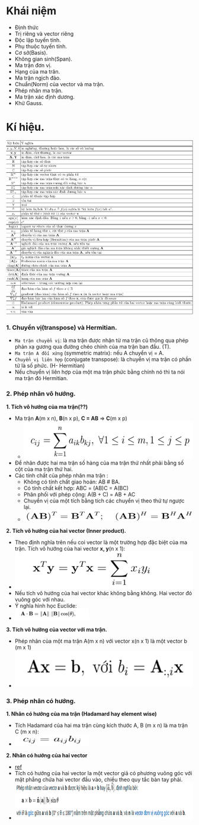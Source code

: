 # Khái niệm
+ Định thức
+ Trị riêng và vector riêng
+ Độc lập tuyến tính.
+ Phụ thuộc tuyến tính.
+ Cơ sở(Basis).
+ Không gian sinh(Span).
+ Ma trận đơn vị.
+ Hạng của ma trân.
+ Ma trận ngịch đảo.
+ Chuẩn(Norm) của vector và ma trận.
+ Phép nhân ma trận.
+ Ma trận xác định dương.
+ Khử Gauss.

# Kí hiệu.
![](image/Bang%20ki%20hieu.png)

### 1. Chuyển vị(transpose) và Hermitian.
+ `Ma trận chuyển vị`: là ma trận được nhận từ ma trận cũ thông qua phép phản xạ gương qua đường chéo chính 
của ma trận ban đầu. (T).
+ `Ma trận A đối xứng` (symmetric matrix): nếu A chuyển vị = A.
+ `Chuyển vị liên hợp` (conjugate transpose): là chuyển vị ma trận có phần tử là số phức. (H- Hermitian)
+ Nếu chuyển vị liên hợp của một ma trận phức bằng chính nó thì ta nói ma trận đó Hermitian.

### 2. Phép nhân vô hướng.
**1. Tích vô hướng của ma trận(??)**
+ Ma trận **A**(m x n), **B**(n x p), **C = AB** => **C**(m x p)
  + <img src="image/Nhan%20hai%20ma%20tran.png" alt="drawing" width="500" height="100"/>
+ Để nhân được hai ma trận số hàng của ma trận thứ nhất phải bằng số cột của ma trận thứ hai.
+ Các tính chất của phép nhân ma trận :
  + Không có tính chất giao hoán: AB # BA.
  + Có tính chất kết hợp: ABC = (AB)C = A(BC)
  + Phân phối với phép cộng: A(B + C) = AB + AC
  + Chuyển vị của một tích bằng tích các chuyển vị theo thứ tự ngược lại.
  + <img src="image/Tich_chuyen_vi.png" alt="drawing" width="500" height="30"/>
**2. Tích vô hướng của hai vector (Inner product).**
+ Theo định nghĩa trên nếu coi vector là một trường hợp đặc biệt của ma trận. Tích vô hướng của hai vector **x, y**(n x 1):
+ <img src="image/Tich_vo_huong_vector.png" alt="drawing" width="500" height="100"/>
+ Nếu tích vô hướng của hai vector khác không bằng không. Hai vector đó vuông góc với nhau.
+ Ý nghĩa hình học Euclide:
+ <img src="image/hinh_hoc_tich_vo_huong.png" alt="drawing" width="200" height="30"/>

**3. Tích vô hưởng của vector với ma trận.**
+ Phép nhân của một ma trận A(m x n) với vector x(n x 1) là một vector b (m x 1) 
+ <img src="image/Nhan_vo_huong_ma_tran_vector.png" alt="drawing" width="500" height="100"/>
### 3. Phép nhân có hướng.
**1. Nhân có hướng của ma trận (Hadamard hay element wise)**
+ Tích Hadamard của hai ma trận cùng kích thước A, B (m x n) là ma trận C (m x n):
+ <img src="image/Hadamard.png" alt="drawing" width="200" height="30"/>

**2. Nhân có hướng của hai vector** 
+ [ref](https://apecceosummit2017.com.vn/tich-vo-huong-tich-co-huong/)
+ Tích có hướng của hai vector la một vector giả có phương vuông góc với mặt phẳng chứa hai vector đầu vào, chiều 
theo quy tắc bàn tay phải.
+ <img src="image/Nhan_co_huong_hai_vector.png" alt="drawing" width="500" height="100"/>



























